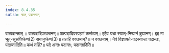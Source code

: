 ```yaml
---
index: 8.4.35
sutra: षात् पदान्तात्

---
```

 षात्पदान्तात् ॥ षात्पदादिपरवचनम्॥ षात्पदादिपरग्रहणं कर्त्तव्यम्। इहैव यथा स्यात्-निष्पानं दुष्पानम्। इह मा भूत्-सुसर्पिष्केण(2) सयजुष्केण(3)॥ तत्तर्हि वक्तव्यम्?॥ न वक्तव्यम्। नैवं विज्ञायते-पदस्यान्तः पदान्तः, पदान्तादिति॥ कथं तर्हि?॥ पदे अन्तः पदान्तः, पदान्तादिति॥ 